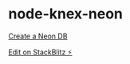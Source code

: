 # node-knex-neon

[Create a Neon DB](https://console.neon.tech/)

[Edit on StackBlitz ⚡️](https://stackblitz.com/~/github.com/cirolosapio/node-knex-neon)
